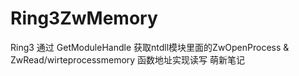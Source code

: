 # Ring3ZwMemory
Ring3 通过 GetModuleHandle 获取ntdll模块里面的ZwOpenProcess & ZwRead/wirteprocessmemory 函数地址实现读写 萌新笔记
